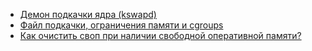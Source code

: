 * [Демон подкачки ядра (kswapd)](/articles/%D0%94%D0%B5%D0%BC%D0%BE%D0%BD%20%D0%BF%D0%BE%D0%B4%D0%BA%D0%B0%D1%87%D0%BA%D0%B8%20%D1%8F%D0%B4%D1%80%D0%B0%20%28kswapd%29.md)
* [Файл подкачки, ограничения памяти и cgroups](/articles/%D0%A4%D0%B0%D0%B9%D0%BB%20%D0%BF%D0%BE%D0%B4%D0%BA%D0%B0%D1%87%D0%BA%D0%B8%2C%20%D0%BE%D0%B3%D1%80%D0%B0%D0%BD%D0%B8%D1%87%D0%B5%D0%BD%D0%B8%D1%8F%20%D0%BF%D0%B0%D0%BC%D1%8F%D1%82%D0%B8%20%D0%B8%20cgroups.md)
* [Как очистить своп при наличии свободной оперативной памяти?](/articles/%D0%9A%D0%B0%D0%BA%20%D0%BE%D1%87%D0%B8%D1%81%D1%82%D0%B8%D1%82%D1%8C%20%D1%81%D0%B2%D0%BE%D0%BF%20%D0%BF%D1%80%D0%B8%20%D0%BD%D0%B0%D0%BB%D0%B8%D1%87%D0%B8%D0%B8%20%D1%81%D0%B2%D0%BE%D0%B1%D0%BE%D0%B4%D0%BD%D0%BE%D0%B9%20%D0%BE%D0%BF%D0%B5%D1%80%D0%B0%D1%82%D0%B8%D0%B2%D0%BD%D0%BE%D0%B9%20%D0%BF%D0%B0%D0%BC%D1%8F%D1%82%D0%B8%253F.md)
